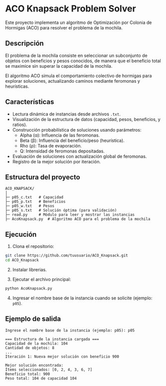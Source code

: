 # ACO Knapsack Problem Solver

Este proyecto implementa un algoritmo de Optimización por Colonia de Hormigas (ACO) para resolver el problema de la mochila.

## Descripción
El problema de la mochila consiste en seleccionar un subconjunto de objetos con beneficios y pesos conocidos, de manera que el beneficio total se maximice sin superar la capacidad de la mochila.

El algoritmo ACO simula el comportamiento colectivo de hormigas para explorar soluciones, actualizando caminos mediante feromonas y heurísticas.

## Características
- Lectura dinámica de instancias desde archivos `.txt`.
- Visualización de la estructura de datos (capacidad, pesos, beneficios, y ratios).
- Construcción probabilística de soluciones usando parámetros:
  - Alpha (α): Influencia de las feromonas.
  - Beta (β): Influencia del beneficio/peso (heurística).
  - Rho (ρ): Tasa de evaporación.
  - Q: Intensidad de feromonas depositadas.
- Evaluación de soluciones con actualización global de feromonas.
- Registro de la mejor solución por iteración.

## Estructura del proyecto
```
ACO_KNAPSACK/
│
├─ p05_c.txt   # Capacidad
├─ p05_p.txt   # Beneficios
├─ p05_w.txt   # Pesos
├─ p05_s.txt   # Solución óptima (para validación)
├─ read.py     # Módulo para leer y mostrar las instancias
├─ AcoKnapsack.py  # Algoritmo ACO para el problema de la mochila
```

## Ejecución
1. Clona el repositorio:
```bash
git clone https://github.com/tuusuario/ACO_Knapsack.git
cd ACO_Knapsack
```

2. Instalar librerias.

3. Ejecutar el archivo principal:
```bash
python AcoKnapsack.py
```

4. Ingresar el nombre base de la instancia cuando se solicite (ejemplo: `p05`).

## Ejemplo de salida
```
Ingrese el nombre base de la instancia (ejemplo: p05): p05

=== Estructura de la instancia cargada ===
Capacidad de la mochila: 104
Cantidad de objetos: 8
...
Iteración 1: Nueva mejor solución con beneficio 900

Mejor solución encontrada:
Ítems seleccionados: [0, 2, 4, 3, 6, 7]
Beneficio total: 900
Peso total: 104 de capacidad 104
```


